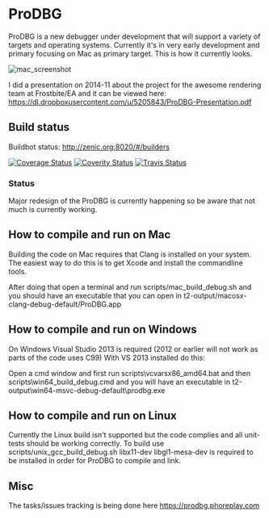 ProDBG
======

ProDBG is a new debugger under development that will support a variety of targets and operating systems. Currently it's in very early development and primary focusing on Mac as primary target. This is how it currently looks.

![mac_screenshot](https://raw.githubusercontent.com/emoon/ProDBG/master/data/screens/mac_screenshot.png)

I did a presentation on 2014-11 about the project for the awesome rendering team at Frostbite/EA and it can be viewed here: https://dl.dropboxusercontent.com/u/5205843/ProDBG-Presentation.pdf 

## Build status

Buildbot status: http://zenic.org:8020/#/builders

[![Coverage Status](https://img.shields.io/coveralls/emoon/ProDBG.svg)](https://coveralls.io/r/emoon/ProDBG)
[![Coverity Status](https://scan.coverity.com/projects/3173/badge.svg)](https://scan.coverity.com/projects/3173)
[![Travis Status](https://travis-ci.org/emoon/ProDBG.svg?branch=master)](https://travis-ci.org/emoon/ProDBG)

### Status

Major redesign of the ProDBG is currently happening so be aware that not much is currently working.

## How to compile and run on Mac

Building the code on Mac requires that Clang is installed on your system. The easiest way to do this is to get Xcode and install the commandline tools.

After doing that open a terminal and run scripts/mac_build_debug.sh and you should have an executable that you can open in t2-output/macosx-clang-debug-default/ProDBG.app

## How to compile and run on Windows

On Windows Visual Studio 2013 is required (2012 or earlier will not work as parts of the code uses C99) With VS 2013 installed do this:

Open a cmd window and first run scripts\vcvarsx86_amd64.bat and then scripts\win64_build_debug.cmd and you will have an executable in t2-output\win64-msvc-debug-default\prodbg.exe

## How to compile and run on Linux

Currently the Linux build isn't supported but the code complies and all unit-tests should be working correctly. To build use scripts/unix_gcc_build_debug.sh libx11-dev libgl1-mesa-dev is required to be installed in order for ProDBG to compile and link.

## Misc

The tasks/issues tracking is being done here https://prodbg.phoreplay.com


